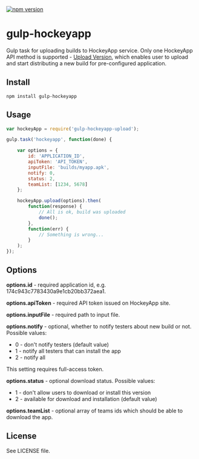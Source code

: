[![npm version](https://badge.fury.io/js/gulp-hockeyapp.svg)](https://badge.fury.io/js/gulp-hockeyapp)

# gulp-hockeyapp

Gulp task for uploading builds to HockeyApp service. Only one HockeyApp API method is supported - [Upload Version](http://support.hockeyapp.net/kb/api/api-versions#upload-version), which enables user to upload and start distributing a new build for pre-configured application. 

## Install

```
npm install gulp-hockeyapp
```

## Usage

```js
var hockeyApp = require('gulp-hockeyapp-upload');

gulp.task('hockeyapp', function(done) {

    var options = {
        id: 'APPLICATION_ID',
        apiToken: 'API_TOKEN',
        inputFile: 'builds/myapp.apk',
        notify: 0,
        status: 2,
        teamList: [1234, 5678]
    };

    hockeyApp.upload(options).then(
        function(response) {
            // All is ok, build was uploaded
            done();
        },
        function(err) {
            // Something is wrong...
        }
    );
});
```

## Options

**options.id** - required application id, e.g. 174c943c7783430a9e1cb20bb372aea1.

**options.apiToken** - required API token issued on HockeyApp site.

**options.inputFile** - required path to input file.

**options.notify** - optional, whether to notify testers about new build or not. Possible values:

 * 0 - don't notify testers (default value)
 * 1 - notify all testers that can install the app
 * 2 - notify all
 
 This setting requires full-access token.

**options.status** - optional download status. Possible values:

 * 1 - don't allow users to download or install this version
 * 2 - available for download and installation (default value) 

**options.teamList** - optional array of teams ids which should be able to download the app.

## License

See LICENSE file.
